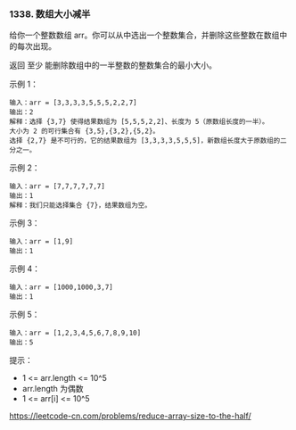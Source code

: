 ### 1338. 数组大小减半
给你一个整数数组 arr。你可以从中选出一个整数集合，并删除这些整数在数组中的每次出现。

返回 至少 能删除数组中的一半整数的整数集合的最小大小。

 

示例 1：
```
输入：arr = [3,3,3,3,5,5,5,2,2,7]
输出：2
解释：选择 {3,7} 使得结果数组为 [5,5,5,2,2]、长度为 5（原数组长度的一半）。
大小为 2 的可行集合有 {3,5},{3,2},{5,2}。
选择 {2,7} 是不可行的，它的结果数组为 [3,3,3,3,5,5,5]，新数组长度大于原数组的二分之一。
```
示例 2：
```
输入：arr = [7,7,7,7,7,7]
输出：1
解释：我们只能选择集合 {7}，结果数组为空。
```
示例 3：
```
输入：arr = [1,9]
输出：1
```
示例 4：
```
输入：arr = [1000,1000,3,7]
输出：1
```
示例 5：
```
输入：arr = [1,2,3,4,5,6,7,8,9,10]
输出：5
``` 

提示：

- 1 <= arr.length <= 10^5
- arr.length 为偶数
- 1 <= arr[i] <= 10^5

https://leetcode-cn.com/problems/reduce-array-size-to-the-half/
